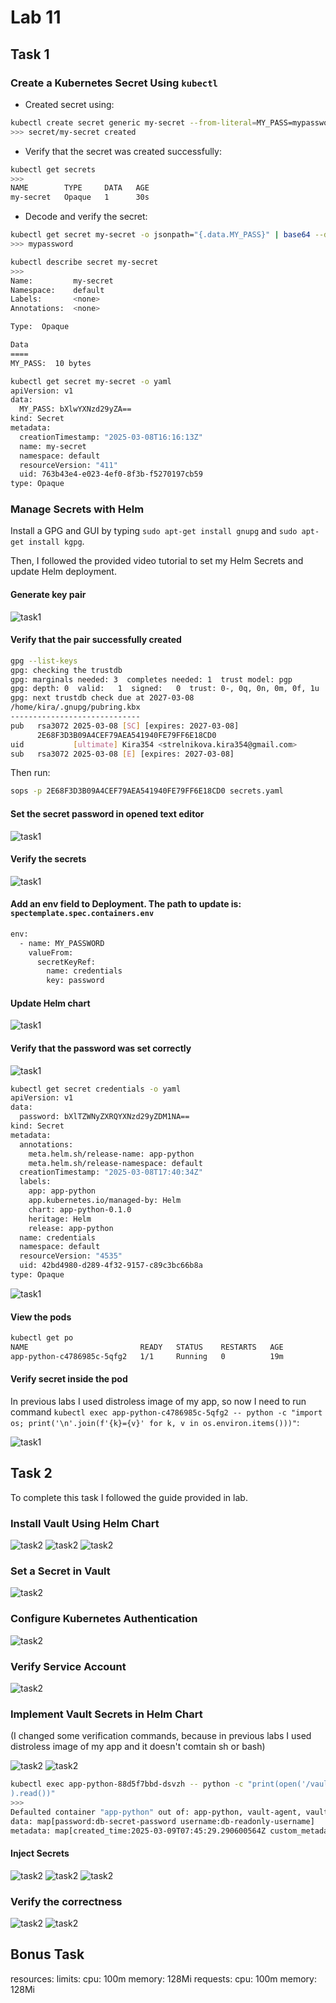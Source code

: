 # Lab 11

## Task 1

### Create a Kubernetes Secret Using `kubectl`

- Created secret using:

```sh
kubectl create secret generic my-secret --from-literal=MY_PASS=mypassword
>>> secret/my-secret created
```

- Verify that the secret was created successfully:

```sh
kubectl get secrets
>>>
NAME        TYPE     DATA   AGE
my-secret   Opaque   1      30s
```

- Decode and verify the secret:

```sh
kubectl get secret my-secret -o jsonpath="{.data.MY_PASS}" | base64 --decode
>>> mypassword
```

```sh
kubectl describe secret my-secret
>>>
Name:         my-secret
Namespace:    default
Labels:       <none>
Annotations:  <none>

Type:  Opaque

Data
====
MY_PASS:  10 bytes
```

```sh
kubectl get secret my-secret -o yaml
apiVersion: v1
data:
  MY_PASS: bXlwYXNzd29yZA==
kind: Secret
metadata:
  creationTimestamp: "2025-03-08T16:16:13Z"
  name: my-secret
  namespace: default
  resourceVersion: "411"
  uid: 763b43e4-e023-4ef0-8f3b-f5270197cb59
type: Opaque
```

### Manage Secrets with Helm

Install a GPG and GUI by typing `sudo apt-get install gnupg` and `sudo apt-get install kgpg`.

Then, I followed the provided video tutorial to set my Helm Secrets and update Helm deployment.

#### **Generate key pair**

![task1](images_lab11/task1_1.png)

#### **Verify that the pair successfully created**

```sh
gpg --list-keys
gpg: checking the trustdb
gpg: marginals needed: 3  completes needed: 1  trust model: pgp
gpg: depth: 0  valid:   1  signed:   0  trust: 0-, 0q, 0n, 0m, 0f, 1u
gpg: next trustdb check due at 2027-03-08
/home/kira/.gnupg/pubring.kbx
-----------------------------
pub   rsa3072 2025-03-08 [SC] [expires: 2027-03-08]
      2E68F3D3B09A4CEF79AEA541940FE79FF6E18CD0
uid           [ultimate] Kira354 <strelnikova.kira354@gmail.com>
sub   rsa3072 2025-03-08 [E] [expires: 2027-03-08]
```

Then run:

```sh
sops -p 2E68F3D3B09A4CEF79AEA541940FE79FF6E18CD0 secrets.yaml
```

#### **Set the secret password in opened text editor**

![task1](images_lab11/task1_3.png)

#### **Verify the secrets**

![task1](images_lab11/task1_2.png)

#### **Add an env field to Deployment. The path to update is: `spectemplate.spec.containers.env`**

```sh
env:
  - name: MY_PASSWORD
    valueFrom:
      secretKeyRef:
        name: credentials
        key: password
```

#### **Update Helm chart**

![task1](images_lab11/task1_4.png)

#### **Verify that the password was set correctly**

![task1](images_lab11/task1_5.png)

```sh
kubectl get secret credentials -o yaml
apiVersion: v1
data:
  password: bXlTZWNyZXRQYXNzd29yZDM1NA==
kind: Secret
metadata:
  annotations:
    meta.helm.sh/release-name: app-python
    meta.helm.sh/release-namespace: default
  creationTimestamp: "2025-03-08T17:40:34Z"
  labels:
    app: app-python
    app.kubernetes.io/managed-by: Helm
    chart: app-python-0.1.0
    heritage: Helm
    release: app-python
  name: credentials
  namespace: default
  resourceVersion: "4535"
  uid: 42bd4980-d289-4f32-9157-c89c3bc66b8a
type: Opaque
```

![task1](images_lab11/task1_6.png)

#### **View the pods**

```sh
kubectl get po
NAME                         READY   STATUS    RESTARTS   AGE
app-python-c4786985c-5qfg2   1/1     Running   0          19m
```

#### **Verify secret inside the pod**

In previous labs I used distroless image of my app, so now I need to run command `kubectl exec app-python-c4786985c-5qfg2 -- python -c "import os; print('\n'.join(f'{k}={v}' for k, v in os.environ.items()))"`:

![task1](images_lab11/task1_7.png)

## Task 2

To complete this task I followed the guide provided in lab.

### Install Vault Using Helm Chart

![task2](images_lab11/task2_1.png)
![task2](images_lab11/task2_2.png)
![task2](images_lab11/task2_3.png)

### Set a Secret in Vault

![task2](images_lab11/task2_4.png)

### Configure Kubernetes Authentication

![task2](images_lab11/task2-5.png)

### Verify Service Account

![task2](images_lab11/task2_6.png)

### Implement Vault Secrets in Helm Chart

(I changed some verification commands, because in previous labs I used distroless image of my app and it doesn't comtain sh or bash)

![task2](images_lab11/task2_7.png)
![task2](images_lab11/task2_8.png)

```sh
kubectl exec app-python-88d5f7bbd-dsvzh -- python -c "print(open('/vault/secrets/database-config.txt'
).read())"
>>>
Defaulted container "app-python" out of: app-python, vault-agent, vault-agent-init (init)
data: map[password:db-secret-password username:db-readonly-username]
metadata: map[created_time:2025-03-09T07:45:29.290600564Z custom_metadata:<nil> deletion_time: destroyed:false version:1]
```

#### Inject Secrets

![task2](images_lab11/task2_9.png)
![task2](images_lab11/task2_10.png)
![task2](images_lab11/task2_11.png)

### Verify the correctness

![task2](images_lab11/task2_12.png)
![task2](images_lab11/task2_13.png)



## Bonus Task

resources:
  limits:
    cpu: 100m
    memory: 128Mi
  requests:
    cpu: 100m
    memory: 128Mi

